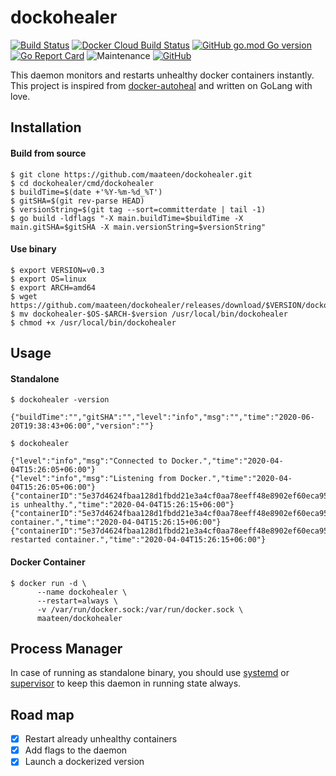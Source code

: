 # dockohealer

[![Build Status](https://travis-ci.com/maateen/dockohealer.svg?branch=master)](https://travis-ci.com/maateen/dockohealer)
[![Docker Cloud Build Status](https://img.shields.io/docker/cloud/build/maateen/dockohealer)](https://hub.docker.com/r/maateen/dockohealer)
[![GitHub go.mod Go version](https://img.shields.io/github/go-mod/go-version/maateen/dockohealer)](https://github.com/maateen/dockohealer)
[![Go Report Card](https://goreportcard.com/badge/github.com/maateen/dockohealer)](https://goreportcard.com/report/github.com/maateen/dockohealer)
![Maintenance](https://img.shields.io/maintenance/yes/2020)
[![GitHub](https://img.shields.io/github/license/maateen/dockohealer?color=green)](https://github.com/maateen/dockohealer/blob/master/LICENSE)

This daemon monitors and restarts unhealthy docker containers instantly. This project is inspired from [docker-autoheal](https://github.com/willfarrell/docker-autoheal) and written on GoLang with love.

## Installation

#### Build from source

```shell script
$ git clone https://github.com/maateen/dockohealer.git
$ cd dockohealer/cmd/dockohealer
$ buildTime=$(date +'%Y-%m-%d_%T')
$ gitSHA=$(git rev-parse HEAD)
$ versionString=$(git tag --sort=committerdate | tail -1)
$ go build -ldflags "-X main.buildTime=$buildTime -X main.gitSHA=$gitSHA -X main.versionString=$versionString"
```

#### Use binary

```shell script
$ export VERSION=v0.3
$ export OS=linux
$ export ARCH=amd64
$ wget https://github.com/maateen/dockohealer/releases/download/$VERSION/dockohealer-$OS-$ARCH-$VERSION
$ mv dockohealer-$OS-$ARCH-$version /usr/local/bin/dockohealer
$ chmod +x /usr/local/bin/dockohealer

```

## Usage

#### Standalone

```shell script
$ dockohealer -version

{"buildTime":"","gitSHA":"","level":"info","msg":"","time":"2020-06-20T19:38:43+06:00","version":""}

$ dockohealer

{"level":"info","msg":"Connected to Docker.","time":"2020-04-04T15:26:05+06:00"}
{"level":"info","msg":"Listening from Docker.","time":"2020-04-04T15:26:05+06:00"}
{"containerID":"5e37d4624fbaa128d1fbdd21e3a4cf0aa78eeff48e8902ef60eca95496d3155c","level":"info","msg":"Container is unhealthy.","time":"2020-04-04T15:26:15+06:00"}
{"containerID":"5e37d4624fbaa128d1fbdd21e3a4cf0aa78eeff48e8902ef60eca95496d3155c","level":"info","msg":"Restarting container.","time":"2020-04-04T15:26:15+06:00"}
{"containerID":"5e37d4624fbaa128d1fbdd21e3a4cf0aa78eeff48e8902ef60eca95496d3155c","level":"info","msg":"Successfully restarted container.","time":"2020-04-04T15:26:15+06:00"}
```

#### Docker Container

```shell script
$ docker run -d \
      --name dockohealer \
      --restart=always \
      -v /var/run/docker.sock:/var/run/docker.sock \
      maateen/dockohealer
```

## Process Manager

In case of running as standalone binary, you should use [systemd](https://www.linode.com/docs/quick-answers/linux/start-service-at-boot/) or [supervisor](http://supervisord.org/) to keep this daemon in running state always.

## Road map

- [x] Restart already unhealthy containers
- [x] Add flags to the daemon
- [x] Launch a dockerized version
